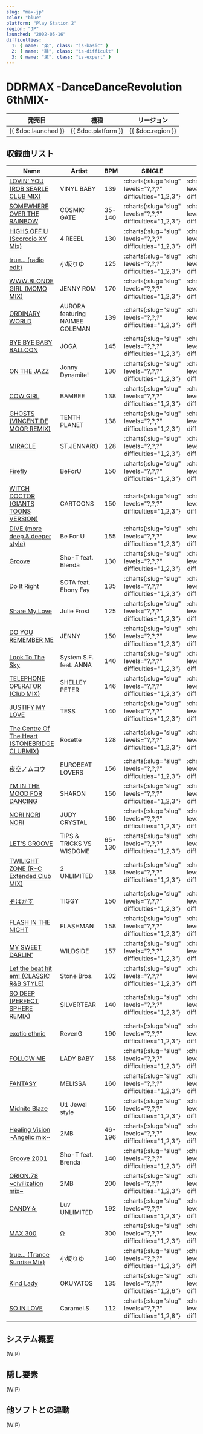 ```yaml
---
slug: "max-jp"
color: "blue"
platform: "Play Station 2"
region: "JP"
launched: "2002-05-16"
difficulties:
  1: { name: "楽", class: "is-basic" }
  2: { name: "踊", class: "is-difficult" }
  3: { name: "激", class: "is-expert" }
---
```


# DDRMAX -DanceDanceRevolution 6thMIX-

|発売日|機種|リージョン|
|------|----|---------|
|{{ $doc.launched }}|{{ $doc.platform }}|{{ $doc.region }}|

## 収録曲リスト

|Name|Artist|BPM|SINGLE|DOUBLE|
|----|------|---|------|------|
|[LOVIN' YOU (ROB SEARLE CLUB MIX)](/songs/lovin-you)|VINYL BABY|139|:charts{:slug="slug" levels="?,?,?" difficulties="1,2,3"}|:charts{:slug="slug" levels="?,?,?" difficulties="1,2,3"}|
|[SOMEWHERE OVER THE RAINBOW](/songs/somewhere-over-the-rainbow)|COSMIC GATE|35-140|:charts{:slug="slug" levels="?,?,?" difficulties="1,2,3"}|:charts{:slug="slug" levels="?,?,?" difficulties="1,2,3"}|
|[HIGHS OFF U (Scorccio XY Mix)](/songs/highs-off-u)|4 REEEL|130|:charts{:slug="slug" levels="?,?,?" difficulties="1,2,3"}|:charts{:slug="slug" levels="?,?,?" difficulties="1,2,3"}|
|[true... (radio edit)](/songs/true-radio)|小坂りゆ|125|:charts{:slug="slug" levels="?,?,?" difficulties="1,2,3"}|:charts{:slug="slug" levels="?,?,?" difficulties="1,2,3"}|
|[WWW.BLONDE GIRL (MOMO MIX)](/songs/www-blonde-girl)|JENNY ROM|170|:charts{:slug="slug" levels="?,?,?" difficulties="1,2,3"}|:charts{:slug="slug" levels="?,?,?" difficulties="1,2,3"}|
|[ORDINARY WORLD](/songs/ordinary-world)|AURORA featuring NAIMEE COLEMAN|139|:charts{:slug="slug" levels="?,?,?" difficulties="1,2,3"}|:charts{:slug="slug" levels="?,?,?" difficulties="1,2,3"}|
|[BYE BYE BABY BALLOON](/songs/bye-bye-baby-balloon)|JOGA|145|:charts{:slug="slug" levels="?,?,?" difficulties="1,2,3"}|:charts{:slug="slug" levels="?,?,?" difficulties="1,2,3"}|
|[ON THE JAZZ](/songs/on-the-jazz)|Jonny Dynamite!|130|:charts{:slug="slug" levels="?,?,?" difficulties="1,2,3"}|:charts{:slug="slug" levels="?,?,?" difficulties="1,2,3"}|
|[COW GIRL](/songs/cow-girl)|BAMBEE|138|:charts{:slug="slug" levels="?,?,?" difficulties="1,2,3"}|:charts{:slug="slug" levels="?,?,?" difficulties="1,2,3"}|
|[GHOSTS (VINCENT DE MOOR REMIX)](/songs/ghosts)|TENTH PLANET|138|:charts{:slug="slug" levels="?,?,?" difficulties="1,2,3"}|:charts{:slug="slug" levels="?,?,?" difficulties="1,2,3"}|
|[MIRACLE](/songs/miracle)|ST.JENNARO|128|:charts{:slug="slug" levels="?,?,?" difficulties="1,2,3"}|:charts{:slug="slug" levels="?,?,?" difficulties="1,2,3"}|
|[Firefly](/songs/firefly)|BeForU|150|:charts{:slug="slug" levels="?,?,?" difficulties="1,2,3"}|:charts{:slug="slug" levels="?,?,?" difficulties="1,2,3"}|
|[WITCH DOCTOR (GIANTS TOONS VERSION)](/songs/witch-doctor)|CARTOONS|150|:charts{:slug="slug" levels="?,?,?" difficulties="1,2,3"}|:charts{:slug="slug" levels="?,?,?" difficulties="1,2,3"}|
|[DIVE (more deep & deeper style)](/songs/dive-more-deep)|Be For U|155|:charts{:slug="slug" levels="?,?,?" difficulties="1,2,3"}|:charts{:slug="slug" levels="?,?,?" difficulties="1,2,3"}|
|[Groove](/songs/groove)|Sho-T feat. Blenda|130|:charts{:slug="slug" levels="?,?,?" difficulties="1,2,3"}|:charts{:slug="slug" levels="?,?,?" difficulties="1,2,3"}|
|[Do It Right](/songs/do-it-right)|SOTA feat. Ebony Fay|135|:charts{:slug="slug" levels="?,?,?" difficulties="1,2,3"}|:charts{:slug="slug" levels="?,?,?" difficulties="1,2,3"}|
|[Share My Love](/songs/share-my-love)|Julie Frost|125|:charts{:slug="slug" levels="?,?,?" difficulties="1,2,3"}|:charts{:slug="slug" levels="?,?,?" difficulties="1,2,3"}|
|[DO YOU REMEMBER ME](/songs/do-you-remember-me)|JENNY|150|:charts{:slug="slug" levels="?,?,?" difficulties="1,2,3"}|:charts{:slug="slug" levels="?,?,?" difficulties="1,2,3"}|
|[Look To The Sky](/songs/look-to-the-sky)|System S.F. feat. ANNA|140|:charts{:slug="slug" levels="?,?,?" difficulties="1,2,3"}|:charts{:slug="slug" levels="?,?,?" difficulties="1,2,3"}|
|[TELEPHONE OPERATOR (Club MIX)](/songs/telephone-operator)|SHELLEY PETER|146|:charts{:slug="slug" levels="?,?,?" difficulties="1,2,3"}|:charts{:slug="slug" levels="?,?,?" difficulties="1,2,3"}|
|[JUSTIFY MY LOVE](/songs/justify-my-love)|TESS|140|:charts{:slug="slug" levels="?,?,?" difficulties="1,2,3"}|:charts{:slug="slug" levels="?,?,?" difficulties="1,2,3"}|
|[The Centre Of The Heart (STONEBRIDGE CLUBMIX)](/songs/the-centre-of-the-heart)|Roxette|128|:charts{:slug="slug" levels="?,?,?" difficulties="1,2,3"}|:charts{:slug="slug" levels="?,?,?" difficulties="1,2,3"}|
|[夜空ノムコウ](/songs/yozora-no-muko)|EUROBEAT LOVERS|156|:charts{:slug="slug" levels="?,?,?" difficulties="1,2,3"}|:charts{:slug="slug" levels="?,?,?" difficulties="1,2,3"}|
|[I'M IN THE MOOD FOR DANCING](/songs/im-in-the-mood-for-dancing)|SHARON|150|:charts{:slug="slug" levels="?,?,?" difficulties="1,2,3"}|:charts{:slug="slug" levels="?,?,?" difficulties="1,2,3"}|
|[NORI NORI NORI](/songs/nori-nori-nori)|JUDY CRYSTAL|160|:charts{:slug="slug" levels="?,?,?" difficulties="1,2,3"}|:charts{:slug="slug" levels="?,?,?" difficulties="1,2,3"}|
|[LET'S GROOVE](/songs/lets-groove)|TIPS & TRICKS VS WISDOME|65-130|:charts{:slug="slug" levels="?,?,?" difficulties="1,2,3"}|:charts{:slug="slug" levels="?,?,?" difficulties="1,2,3"}|
|[TWILIGHT ZONE (R-C Extended Club MIX)](/songs/twilight-zone-rc-extended)|2 UNLIMITED|138|:charts{:slug="slug" levels="?,?,?" difficulties="1,2,3"}|:charts{:slug="slug" levels="?,?,?" difficulties="1,2,3"}|
|[そばかす](/songs/freckles)|TIGGY|150|:charts{:slug="slug" levels="?,?,?" difficulties="1,2,3"}|:charts{:slug="slug" levels="?,?,?" difficulties="1,2,3"}|
|[FLASH IN THE NIGHT](/songs/flash-in-the-night)|FLASHMAN|158|:charts{:slug="slug" levels="?,?,?" difficulties="1,2,3"}|:charts{:slug="slug" levels="?,?,?" difficulties="1,2,3"}|
|[MY SWEET DARLIN'](/songs/my-sweet-darlin)|WILDSIDE|157|:charts{:slug="slug" levels="?,?,?" difficulties="1,2,3"}|:charts{:slug="slug" levels="?,?,?" difficulties="1,2,3"}|
|[Let the beat hit em! (CLASSIC R&B STYLE)](/songs/let-the-beat-hit-em-classic)|Stone Bros.|102|:charts{:slug="slug" levels="?,?,?" difficulties="1,2,3"}|:charts{:slug="slug" levels="?,?,?" difficulties="1,2,3"}|
|[SO DEEP (PERFECT SPHERE REMIX)](/songs/so-deep)|SILVERTEAR|140|:charts{:slug="slug" levels="?,?,?" difficulties="1,2,3"}|:charts{:slug="slug" levels="?,?,?" difficulties="1,2,3"}|
|[exotic ethnic](/songs/exotic-ethnic)|RevenG|190|:charts{:slug="slug" levels="?,?,?" difficulties="1,2,3"}|:charts{:slug="slug" levels="?,?,?" difficulties="1,2,3"}|
|[FOLLOW ME](/songs/follow-me)|LADY BABY|158|:charts{:slug="slug" levels="?,?,?" difficulties="1,2,3"}|:charts{:slug="slug" levels="?,?,?" difficulties="1,2,3"}|
|[FANTASY](/songs/fantasy-melissa)|MELISSA|160|:charts{:slug="slug" levels="?,?,?" difficulties="1,2,3"}|:charts{:slug="slug" levels="?,?,?" difficulties="1,2,3"}|
|[Midnite Blaze](/songs/midnite-blaze)|U1 Jewel style|150|:charts{:slug="slug" levels="?,?,?" difficulties="1,2,3"}|:charts{:slug="slug" levels="?,?,?" difficulties="1,2,3"}|
|[Healing Vision \~Angelic mix\~](/songs/healing-vision-angelic)|2MB|46-196|:charts{:slug="slug" levels="?,?,?" difficulties="1,2,3"}|:charts{:slug="slug" levels="?,?,?" difficulties="1,2,3"}|
|[Groove 2001](/songs/groove-2001)|Sho-T feat. Brenda|140|:charts{:slug="slug" levels="?,?,?" difficulties="1,2,3"}|:charts{:slug="slug" levels="?,?,?" difficulties="1,2,3"}|
|[ORION.78 \~civilization mix\~](/songs/orion-78-civilization)|2MB|200|:charts{:slug="slug" levels="?,?,?" difficulties="1,2,3"}|:charts{:slug="slug" levels="?,?,?" difficulties="1,2,3"}|
|[CANDY☆](/songs/candy-star)|Luv UNLIMITED|192|:charts{:slug="slug" levels="?,?,?" difficulties="1,2,3"}|:charts{:slug="slug" levels="?,?,?" difficulties="1,2,3"}|
|[MAX 300](/songs/max-300)|Ω|300|:charts{:slug="slug" levels="?,?,?" difficulties="1,2,3"}|:charts{:slug="slug" levels="?,?,?" difficulties="1,2,3"}|
|[true... (Trance Sunrise Mix)](/songs/true-trance)|小坂りゆ|140|:charts{:slug="slug" levels="?,?,?" difficulties="1,2,3"}|:charts{:slug="slug" levels="?,?,?" difficulties="1,2,3"}|
|[Kind Lady](/songs/kind-lady)|OKUYATOS|135|:charts{:slug="slug" levels="?,?,?" difficulties="1,2,6"}|:charts{:slug="slug" levels="?,?,?" difficulties="1,2,3"}|
|[SO IN LOVE](/songs/so-in-love)|Caramel.S|112|:charts{:slug="slug" levels="?,?,?" difficulties="1,2,8"}|:charts{:slug="slug" levels="?,?,?" difficulties="1,2,3"}|

## システム概要

(WIP)

## 隠し要素

(WIP)

## 他ソフトとの連動

(WIP)
